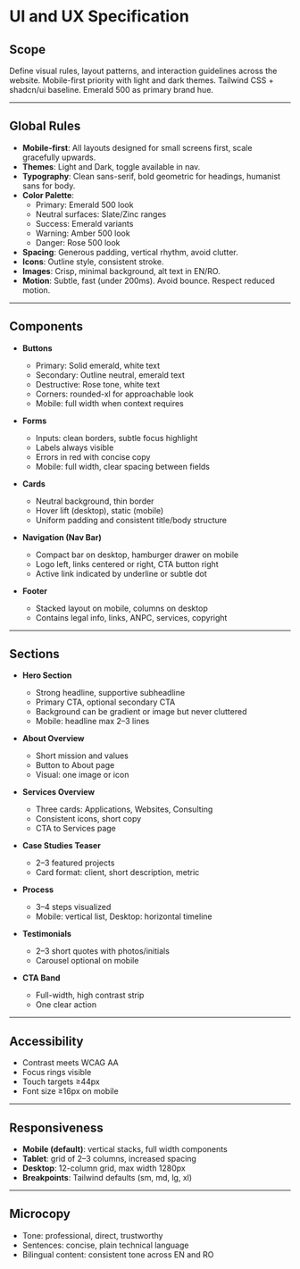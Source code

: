 # UI and UX Specification

## Scope
Define visual rules, layout patterns, and interaction guidelines across the website. Mobile-first priority with light and dark themes. Tailwind CSS + shadcn/ui baseline. Emerald 500 as primary brand hue.

---

## Global Rules
- **Mobile-first**: All layouts designed for small screens first, scale gracefully upwards.
- **Themes**: Light and Dark, toggle available in nav.
- **Typography**: Clean sans-serif, bold geometric for headings, humanist sans for body.
- **Color Palette**:
  - Primary: Emerald 500 look
  - Neutral surfaces: Slate/Zinc ranges
  - Success: Emerald variants
  - Warning: Amber 500 look
  - Danger: Rose 500 look
- **Spacing**: Generous padding, vertical rhythm, avoid clutter.
- **Icons**: Outline style, consistent stroke.
- **Images**: Crisp, minimal background, alt text in EN/RO.
- **Motion**: Subtle, fast (under 200ms). Avoid bounce. Respect reduced motion.

---

## Components
- **Buttons**
  - Primary: Solid emerald, white text
  - Secondary: Outline neutral, emerald text
  - Destructive: Rose tone, white text
  - Corners: rounded-xl for approachable look
  - Mobile: full width when context requires

- **Forms**
  - Inputs: clean borders, subtle focus highlight
  - Labels always visible
  - Errors in red with concise copy
  - Mobile: full width, clear spacing between fields

- **Cards**
  - Neutral background, thin border
  - Hover lift (desktop), static (mobile)
  - Uniform padding and consistent title/body structure

- **Navigation (Nav Bar)**
  - Compact bar on desktop, hamburger drawer on mobile
  - Logo left, links centered or right, CTA button right
  - Active link indicated by underline or subtle dot

- **Footer**
  - Stacked layout on mobile, columns on desktop
  - Contains legal info, links, ANPC, services, copyright

---

## Sections
- **Hero Section**
  - Strong headline, supportive subheadline
  - Primary CTA, optional secondary CTA
  - Background can be gradient or image but never cluttered
  - Mobile: headline max 2–3 lines

- **About Overview**
  - Short mission and values
  - Button to About page
  - Visual: one image or icon

- **Services Overview**
  - Three cards: Applications, Websites, Consulting
  - Consistent icons, short copy
  - CTA to Services page

- **Case Studies Teaser**
  - 2–3 featured projects
  - Card format: client, short description, metric

- **Process**
  - 3–4 steps visualized
  - Mobile: vertical list, Desktop: horizontal timeline

- **Testimonials**
  - 2–3 short quotes with photos/initials
  - Carousel optional on mobile

- **CTA Band**
  - Full-width, high contrast strip
  - One clear action

---

## Accessibility
- Contrast meets WCAG AA
- Focus rings visible
- Touch targets ≥44px
- Font size ≥16px on mobile

---

## Responsiveness
- **Mobile (default)**: vertical stacks, full width components
- **Tablet**: grid of 2–3 columns, increased spacing
- **Desktop**: 12-column grid, max width 1280px
- **Breakpoints**: Tailwind defaults (sm, md, lg, xl)

---

## Microcopy
- Tone: professional, direct, trustworthy
- Sentences: concise, plain technical language
- Bilingual content: consistent tone across EN and RO